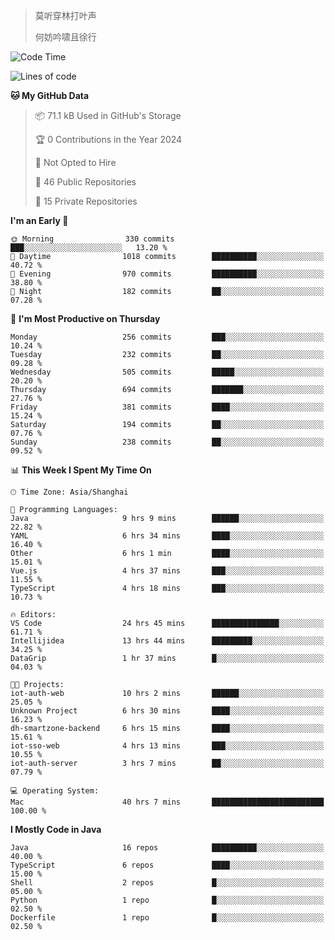 > 莫听穿林打叶声
> 
> 何妨吟啸且徐行

<!-- ![Github Stats](https://github-readme-stats.vercel.app/api?username=catch6&count_private=true&show_icons=true&theme=gruvbox) -->

<!-- ![Top Langs](https://github-readme-stats.vercel.app/api/top-langs/?username=catch6&layout=compact) -->

<!--START_SECTION:waka-->
![Code Time](http://img.shields.io/badge/Code%20Time-804%20hrs%2041%20mins-blue)

![Lines of code](https://img.shields.io/badge/From%20Hello%20World%20I%27ve%20Written-9.3%20million%20lines%20of%20code-blue)

**🐱 My GitHub Data** 

> 📦 71.1 kB Used in GitHub's Storage 
 > 
> 🏆 0 Contributions in the Year 2024
 > 
> 🚫 Not Opted to Hire
 > 
> 📜 46 Public Repositories 
 > 
> 🔑 15 Private Repositories 
 > 
**I'm an Early 🐤** 

```text
🌞 Morning                330 commits         ███░░░░░░░░░░░░░░░░░░░░░░   13.20 % 
🌆 Daytime                1018 commits        ██████████░░░░░░░░░░░░░░░   40.72 % 
🌃 Evening                970 commits         ██████████░░░░░░░░░░░░░░░   38.80 % 
🌙 Night                  182 commits         ██░░░░░░░░░░░░░░░░░░░░░░░   07.28 % 
```
📅 **I'm Most Productive on Thursday** 

```text
Monday                   256 commits         ███░░░░░░░░░░░░░░░░░░░░░░   10.24 % 
Tuesday                  232 commits         ██░░░░░░░░░░░░░░░░░░░░░░░   09.28 % 
Wednesday                505 commits         █████░░░░░░░░░░░░░░░░░░░░   20.20 % 
Thursday                 694 commits         ███████░░░░░░░░░░░░░░░░░░   27.76 % 
Friday                   381 commits         ████░░░░░░░░░░░░░░░░░░░░░   15.24 % 
Saturday                 194 commits         ██░░░░░░░░░░░░░░░░░░░░░░░   07.76 % 
Sunday                   238 commits         ██░░░░░░░░░░░░░░░░░░░░░░░   09.52 % 
```


📊 **This Week I Spent My Time On** 

```text
🕑︎ Time Zone: Asia/Shanghai

💬 Programming Languages: 
Java                     9 hrs 9 mins        ██████░░░░░░░░░░░░░░░░░░░   22.82 % 
YAML                     6 hrs 34 mins       ████░░░░░░░░░░░░░░░░░░░░░   16.40 % 
Other                    6 hrs 1 min         ████░░░░░░░░░░░░░░░░░░░░░   15.01 % 
Vue.js                   4 hrs 37 mins       ███░░░░░░░░░░░░░░░░░░░░░░   11.55 % 
TypeScript               4 hrs 18 mins       ███░░░░░░░░░░░░░░░░░░░░░░   10.73 % 

🔥 Editors: 
VS Code                  24 hrs 45 mins      ███████████████░░░░░░░░░░   61.71 % 
Intellijidea             13 hrs 44 mins      █████████░░░░░░░░░░░░░░░░   34.25 % 
DataGrip                 1 hr 37 mins        █░░░░░░░░░░░░░░░░░░░░░░░░   04.03 % 

🐱‍💻 Projects: 
iot-auth-web             10 hrs 2 mins       ██████░░░░░░░░░░░░░░░░░░░   25.05 % 
Unknown Project          6 hrs 30 mins       ████░░░░░░░░░░░░░░░░░░░░░   16.23 % 
dh-smartzone-backend     6 hrs 15 mins       ████░░░░░░░░░░░░░░░░░░░░░   15.61 % 
iot-sso-web              4 hrs 13 mins       ███░░░░░░░░░░░░░░░░░░░░░░   10.55 % 
iot-auth-server          3 hrs 7 mins        ██░░░░░░░░░░░░░░░░░░░░░░░   07.79 % 

💻 Operating System: 
Mac                      40 hrs 7 mins       █████████████████████████   100.00 % 
```

**I Mostly Code in Java** 

```text
Java                     16 repos            ██████████░░░░░░░░░░░░░░░   40.00 % 
TypeScript               6 repos             ████░░░░░░░░░░░░░░░░░░░░░   15.00 % 
Shell                    2 repos             █░░░░░░░░░░░░░░░░░░░░░░░░   05.00 % 
Python                   1 repo              █░░░░░░░░░░░░░░░░░░░░░░░░   02.50 % 
Dockerfile               1 repo              █░░░░░░░░░░░░░░░░░░░░░░░░   02.50 % 
```




<!--END_SECTION:waka-->
